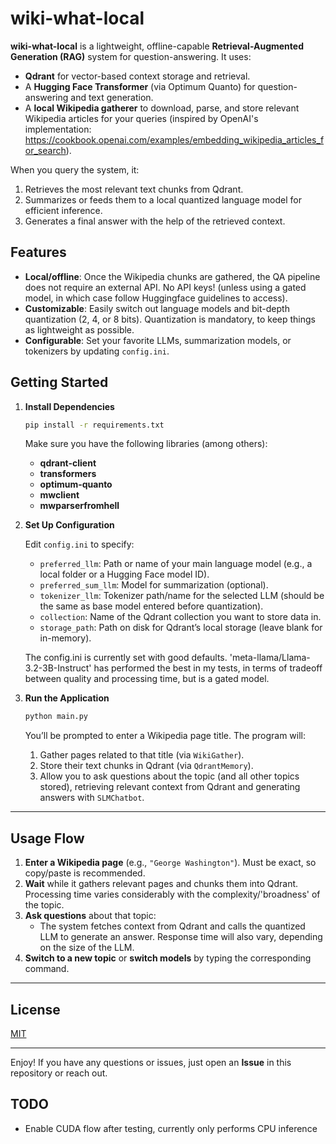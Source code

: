 

# wiki-what-local

**wiki-what-local** is a lightweight, offline-capable **Retrieval-Augmented Generation (RAG)** system for question-answering. It uses:

- **Qdrant** for vector-based context storage and retrieval.
- A **Hugging Face Transformer** (via Optimum Quanto) for question-answering and text generation.
- A **local Wikipedia gatherer** to download, parse, and store relevant Wikipedia articles for your queries (inspired by OpenAI's implementation: https://cookbook.openai.com/examples/embedding_wikipedia_articles_for_search).

When you query the system, it:
1. Retrieves the most relevant text chunks from Qdrant.
2. Summarizes or feeds them to a local quantized language model for efficient inference.
3. Generates a final answer with the help of the retrieved context.

## Features

- **Local/offline**: Once the Wikipedia chunks are gathered, the QA pipeline does not require an external API.  No API keys!  (unless using a gated model, in which case follow Huggingface guidelines to access).
- **Customizable**: Easily switch out language models and bit-depth quantization (2, 4, or 8 bits).  Quantization is mandatory, to keep things as lightweight as possible.
- **Configurable**: Set your favorite LLMs, summarization models, or tokenizers by updating `config.ini`.


## Getting Started

1. **Install Dependencies**

   ```bash
   pip install -r requirements.txt
   ```
   Make sure you have the following libraries (among others):
   - **qdrant-client**
   - **transformers**
   - **optimum-quanto**  
   - **mwclient**  
   - **mwparserfromhell**  

2. **Set Up Configuration**

   Edit `config.ini` to specify:
   - `preferred_llm`: Path or name of your main language model (e.g., a local folder or a Hugging Face model ID).
   - `preferred_sum_llm`: Model for summarization (optional).
   - `tokenizer_llm`: Tokenizer path/name for the selected LLM (should be the same as base model entered before quantization).
   - `collection`: Name of the Qdrant collection you want to store data in.
   - `storage_path`: Path on disk for Qdrant’s local storage (leave blank for in-memory).
     
   The config.ini is currently set with good defaults.  'meta-llama/Llama-3.2-3B-Instruct' has performed the best in my tests, in terms of tradeoff between quality and processing time, but is a gated model.

3. **Run the Application**

   ```bash
   python main.py
   ```
   You’ll be prompted to enter a Wikipedia page title. The program will:
   1. Gather pages related to that title (via `WikiGather`).
   2. Store their text chunks in Qdrant (via `QdrantMemory`).
   3. Allow you to ask questions about the topic (and all other topics stored), retrieving relevant context from Qdrant and generating answers with `SLMChatbot`.

---

## Usage Flow

1. **Enter a Wikipedia page** (e.g., `"George Washington"`).  Must be exact, so copy/paste is recommended.
2. **Wait** while it gathers relevant pages and chunks them into Qdrant.  Processing time varies considerably with the complexity/'broadness' of the topic.
3. **Ask questions** about that topic:
   - The system fetches context from Qdrant and calls the quantized LLM to generate an answer.  Response time will also vary, depending on the size of the LLM.
4. **Switch to a new topic** or **switch models** by typing the corresponding command.

---

## License

[MIT](https://opensource.org/licenses/MIT)

---

Enjoy! If you have any questions or issues, just open an **Issue** in this repository or reach out.

## TODO

- Enable CUDA flow after testing, currently only performs CPU inference
